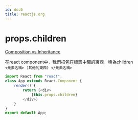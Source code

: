 ```yaml
---
id: doc6
title: reactjs.org
---
```


#  props.children

[Composition vs Inheritance](https://reactjs.org/docs/composition-vs-inheritance.html)

在react component中，我們把包在標籤中間的東西，稱為children  
`<元素名稱> (其他的東西) </元素名稱>`

```js
import React from "react";
class App extends React.Component {
    render() {
        return (<div>
            {this.props.children}
        </div>)
    }
}
export default App;
```
